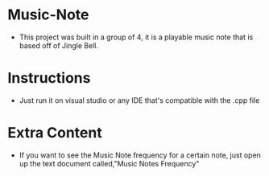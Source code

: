 # Music-Note
- This project was built in a group of 4, it is a playable music note that is based off of Jingle Bell.

# Instructions
- Just run it on visual studio or any IDE that's compatible with the .cpp file

# Extra Content
- If you want to see the Music Note frequency for a certain note, just open up the text document called,"Music Notes Frequency"
